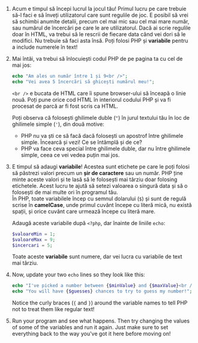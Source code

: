 1. Acum e timpul să începi lucrul la jocul tău! Primul lucru pe care trebuie să-l faci e să înveți utilizatorul care sunt regulile de joc. E posibil să vrei să schimbi anumite detalii, precum cel mai mic sau cel mai mare număr, sau numărul de încercări pe care le are utilizatorul. Dacă ai scrie regulile doar în HTML, va trebui să le rescrii de fiecare data când vei dori să le modifici. Nu trebuie să faci asta însă. Poți folosi PHP și **variabile** pentru a include numerele în text!

2. Mai întâi, va trebui să înlocuiești codul PHP de pe pagina ta cu cel de mai jos:

   ```php
   echo "Am ales un număr între 1 și 9<br />";
   echo "Vei avea 5 încercări să ghicești numărul meu!";
   ```

   `<br />` e bucata de HTML care îi spune browser-ului să înceapă o linie nouă. Poți pune orice cod HTML în interiorul codului PHP și va fi procesat de parcă ar fi fost scris ca HTML.

   Poți observa că folosești ghilimele duble \(`"`\) în jurul textului tău în loc de ghilimele simple \(`'`\), din două motive:

   * PHP nu va ști ce să facă dacă folosești un apostrof între ghilimele simple. Încearcă și vezi! Ce se întâmplă și de ce?
   * PHP va face ceva special între ghilimele duble, dar nu între ghilimele simple, ceea ce vei vedea puțin mai jos.

3. E timpul să adaugi **variabile**! Acestea sunt etichete pe care le poți folosi să păstrezi valori precum un **șir de caractere** sau un număr. PHP ține minte aceste valori și te lasă să le folosești mai târziu doar folosing etichetele. Acest lucru te ajută să setezi valoarea o singură data și să o folosești de mai multe ori în programul tău.  
   În PHP, toate variabilele încep cu semnul dolarului \(`$`\) și sunt de regulă scrise în **camelCase**, unde primul cuvânt începe cu literă mică, nu există spații, și orice cuvânt care urmează începe cu literă mare.

   Adaugă aceste variabile după `<?php`, dar înainte de liniile `echo`:

   ```php
   $valoareMin = 1;
   $valoareMax = 9;
   $incercari = 5;
   ```

   Toate aceste **variabile** sunt numere, dar vei lucra cu variabile de text mai târziu.

4. Now, update your two `echo` lines so they look like this:

   ```php
   echo "I've picked a number between {$minValue} and {$maxValue}<br />";
   echo "You will have {$guesses} chances to try to guess my number!";
   ```

   Notice the curly braces \(`{` and `}`\) around the variable names to tell PHP not to treat them like regular text!

5. Run your program and see what happens. Then try changing the values of some of the variables and run it again. Just make sure to set everything back to the way you've got it here before moving on!



